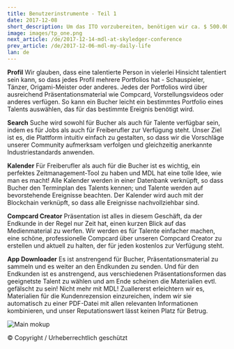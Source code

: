 ```yaml
---
title: Benutzerinstrumente - Teil 1 
date: 2017-12-08
short_description: Um das ITO vorzubereiten, benötigen wir ca. $ 500.000.
image: images/tp_one.png
next_article: /de/2017-12-14-mdl-at-skyledger-conference
prev_article: /de/2017-12-06-mdl-my-daily-life
lan: de
---
```


**Profil** Wir glauben, dass eine talentierte Person in vielerlei Hinsicht talentiert sein kann, so dass jedes Profil mehrere Portfolios hat - Schauspieler, Tänzer, Origami-Meister oder anderes. Jedes der Portfolios wird über ausreichend Präsentationsmaterial wie Compcard, Vorstellungsvideos oder anderes verfügen. So kann ein Bucher leicht ein bestimmtes Portfolio eines Talents auswählen, das für das bestimmte Ereignis benötigt wird.

**Search** Suche wird sowohl für Bucher als auch für Talente verfügbar sein, indem es für Jobs als auch für Freiberufler zur Verfügung steht. Unser Ziel ist es, die Plattform intuitiv einfach zu gestalten, so dass wir die Vorschläge unserer Community aufmerksam verfolgen und gleichzeitig anerkannte Industriestandards anwenden.

**Kalender** Für Freiberufler als auch für die Bucher ist es wichtig, ein perfektes Zeitmanagement-Tool zu haben und MDL hat eine tolle Idee, wie man es macht! Alle Kalender werden in einer Datenbank verknüpft, so dass Bucher den Terminplan des Talents kennen; und Talente werden auf bevorstehende Ereignisse beachten. Der Kalender wird auch mit der Blockchain verknüpft, so dass alle Ereignisse nachvollziehbar sind.

**Compcard Creator** Präsentation ist alles in diesem Geschäft, da der Endkunde in der Regel nur Zeit hat, einen kurzen Blick auf das Medienmaterial zu werfen. Wir werden es für Talente einfacher machen, eine schöne, professionelle Compcard über unseren Compcard Creator zu erstellen und aktuell zu halten, der für jeden kostenlos zur Verfügung steht.

**App Downloader** Es ist anstrengend für Bucher, Präsentationsmaterial zu sammeln und es weiter an den Endkunden zu senden. Und für den Endkunden ist es anstrengend, aus verschiedenen Präsentationsformen das geeignetste Talent zu wählen und am Ende scheinen die Materialien evtl. gefälscht zu sein! Nicht mehr mit MDL! Zuallererst erleichtern wir es, Materialien für die Kundenrezension einzureichen, indem wir sie automatisch zu einer PDF-Datei mit allen relevanten Informationen kombinieren, und unser Reputationswert lässt keinen Platz für Betrug.

![Main mokup](https://gateway.ipfs.io/ipfs/QmVy4G5JewzqyEkLa2XTsNxmHaKx1Az5JQ7g348xZncvHU/main%20mokup.jpg)

© Copyright / Urheberrechtlich geschützt
